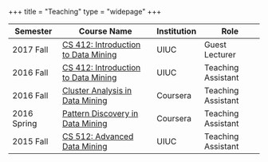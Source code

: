 +++
title = "Teaching"
type = "widepage"
+++


Semester | Course Name | Institution | Role
------ | ----- | ----- | -----
2017 Fall | [CS 412: Introduction to Data Mining](https://wiki.illinois.edu//wiki/display/cs412/2.+Course+Syllabus+and+Schedule) | UIUC | Guest Lecturer  
2016 Fall | [CS 412: Introduction to Data Mining](https://wiki.illinois.edu/wiki/display/cs412/Fall+2016+Course+Syllabus+and+Schedule) | UIUC | Teaching Assistant  
2016 Fall | [Cluster Analysis in Data Mining](https://www.coursera.org/learn/cluster-analysis) | Coursera | Teaching Assistant  
2016 Spring | [Pattern Discovery in Data Mining](https://www.coursera.org/learn/data-patterns) | Coursera | Teaching Assistant  
2015 Fall | [CS 512: Advanced Data Mining](https://wiki.illinois.edu//wiki/display/cs512/Lectures) | UIUC | Teaching Assistant  
